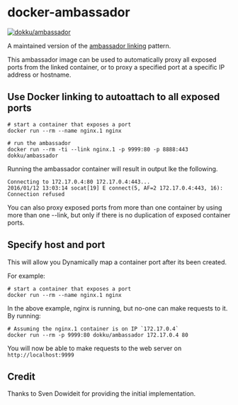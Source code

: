 # docker-ambassador

[![dokku/ambassador](http://dockeri.co/image/dokku/ambassador)](https://registry.hub.docker.com/r/dokku/ambassador)

A maintained version of the [ambassador linking](https://github.com/SvenDowideit/dockerfiles/tree/master/ambassador) pattern.

This ambassador image can be used to automatically proxy all exposed ports from the linked container, or to proxy a specified port at a specific IP address or hostname.

## Use Docker linking to autoattach to all exposed ports

```shell
# start a container that exposes a port
docker run --rm --name nginx.1 nginx

# run the ambassador 
docker run --rm -ti --link nginx.1 -p 9999:80 -p 8888:443 dokku/ambassador
```

Running the ambassador container will result in output lke the following.

```text
Connecting to 172.17.0.4:80 172.17.0.4:443...
2016/01/12 13:03:14 socat[19] E connect(5, AF=2 172.17.0.4:443, 16): Connection refused
```

You can also proxy exposed ports from more than one container by using more than one --link, but only if there is no duplication of exposed container ports.

## Specify host and port

This will allow you Dynamically map a container port after its been created.

For example:

```shell
# start a container that exposes a port
docker run --rm --name nginx.1 nginx
```

In the above example, nginx is running, but no-one can make requests to it. By running:

```shell
# Assuming the nginx.1 container is on IP `172.17.0.4`
docker run --rm -p 9999:80 dokku/ambassador 172.17.0.4 80
```

You will now be able to make requests to the web server on `http://localhost:9999`

## Credit

Thanks to Sven Dowideit for providing the initial implementation.
